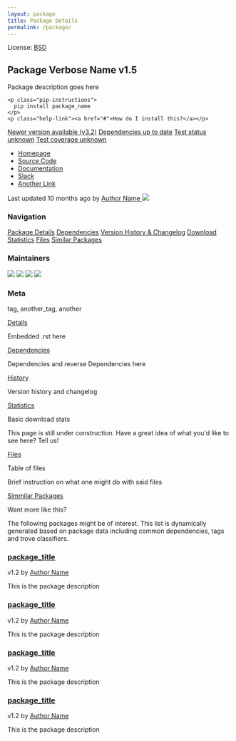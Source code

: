 ```yaml
---
layout: package
title: Package Details
permalink: /package/
---
```


<section class="package-header">
  <div class="container">
    <p class="license">License: <a href="#">BSD</a></p>
    <h1>Package Verbose Name v1.5</h1>
    <p class="description">Package description goes here</p>

    <p class="pip-instructions">
      pip install package_name
    </p>
    <p class="help-link"><a href="#">How do I install this?</a></p>
  </div>
</section>
<section class="package-status">
  <div class="container">
    <a class="bad status-badge" href="#">Newer version available (v3.2)</a>
    <a class="good status-badge" href="#">Dependencies up to date</a>
    <a class="unknown status-badge" href="#">Test status unknown</a>
    <a class="unknown status-badge" href="#">Test coverage unknown</a>
  </div>
</section>
<section class="package-links grey">
  <div class="container">
    <ul>
      <li><a href="#"><i class="fa fa-home"></i>Homepage</a></li>
      <li><a href="#"><i class="fa fa-github"></i>Source Code</a></li>
      <li><a href="#"><i class="fa fa-book"></i>Documentation</a></li>
      <li><a href="#"><i class="fa fa-slack"></i>Slack</a></li>
      <li><a href="#"><i class="fa fa-external-link-square"></i>Another Link</a></li>
    </ul>
    <p class="author-info">Last updated 10 months ago by <a href="{{ "/author/" | prepend: site.baseurl }}">Author Name <img src="http://placehold.it/40x40"></a></p>
  </div>
</section>
<section>
  <div class="container">
  <div class="vertical-tabs-container">
<div class="vertical-tabs">

  <div class="sidebar-section">
    <h3>Navigation</h3>
    <a href="javascript:void(0)" class="js-vertical-tab vertical-tab is-active" rel="tab1">Package Details</a>
    <a href="javascript:void(0)" class="js-vertical-tab vertical-tab" rel="tab2">Dependencies</a>
    <a href="javascript:void(0)" class="js-vertical-tab vertical-tab" rel="tab3">Version History &amp; Changelog</a>
    <a href="javascript:void(0)" class="js-vertical-tab vertical-tab" rel="tab4">Download Statistics</a>
    <a href="javascript:void(0)" class="js-vertical-tab vertical-tab" rel="tab5">Files</a>
    <a href="javascript:void(0)" class="js-vertical-tab vertical-tab" rel="tab6">Similar Packages</a>
  </div>

  <div class="sidebar-section maintainers">
    <h3>Maintainers</h3>
    <a href="{{ "/author/" | prepend: site.baseurl }}"><img src="http://placehold.it/50x50"></a>
    <a href="{{ "/author/" | prepend: site.baseurl }}"><img src="http://placehold.it/50x50"></a>
    <a href="{{ "/author/" | prepend: site.baseurl }}"><img src="http://placehold.it/50x50"></a>
    <a href="{{ "/author/" | prepend: site.baseurl }}"><img src="http://placehold.it/50x50"></a>
  </div>

  <div class="sidebar-section meta">
    <h3>Meta</h3>
    <p class="tags">tag, another_tag, another</p>
  </div>
</div>

<div class="vertical-tab-content-container">
  <a href="" class="js-vertical-tab-accordion-heading vertical-tab-accordion-heading is-active" rel="tab1">Details</a>
  <div id="tab1" class="js-vertical-tab-content vertical-tab-content">
    <p>Embedded .rst here</p>
  </div>

  <a href="" class="js-vertical-tab-accordion-heading vertical-tab-accordion-heading" rel="tab2">Dependencies</a>
  <div id="tab2" class="js-vertical-tab-content vertical-tab-content">
    <p>Dependencies and reverse Dependencies here</p>
  </div>

  <a href="" class="js-vertical-tab-accordion-heading vertical-tab-accordion-heading" rel="tab3">History</a>
  <div id="tab3" class="js-vertical-tab-content vertical-tab-content">
    <p>Version history and changelog</p>
  </div>

  <a href="" class="js-vertical-tab-accordion-heading vertical-tab-accordion-heading" rel="tab4">Statistics</a>
  <div id="tab4" class="js-vertical-tab-content vertical-tab-content">
    <p>Basic download stats</p>
    <p>This page is still under construction. Have a great idea of what you'd like to see here?  Tell us!</p>
  </div>

  <a href="" class="js-vertical-tab-accordion-heading vertical-tab-accordion-heading" rel="tab5">Files</a>
  <div id="tab5" class="js-vertical-tab-content vertical-tab-content">
    <p>Table of files</p>
    <p>Brief instruction on what one might do with said files</p>
  </div>

  <a href="" class="js-vertical-tab-accordion-heading vertical-tab-accordion-heading" rel="tab6">Simmilar Packages</a>
  <div id="tab6" class="js-vertical-tab-content vertical-tab-content">
    <p>Want more like this?</p>
    <p>The following packages might be of interest.  This list is dynamically generated based on package data including common dependencies, tags and trove classifiers.</p>
    <div class="package-snippet">
      <h3 class="title"><a href="{{ "/package/" | prepend: site.baseurl }}">package_title</a></h3>
      <p class="meta">
        <span class="version">v1.2</span> by <a href="{{ "/author/" | prepend: site.baseurl }}">Author Name</a>
      </p>
      <p class="description">
        This is the package description
      </p>
    </div>
    <div class="package-snippet">
      <h3 class="title"><a href="{{ "/package/" | prepend: site.baseurl }}">package_title</a></h3>
      <p class="meta">
        <span class="version">v1.2</span> by <a href="{{ "/author/" | prepend: site.baseurl }}">Author Name</a>
      </p>
      <p class="description">
        This is the package description
      </p>
    </div>
    <div class="package-snippet">
      <h3 class="title"><a href="{{ "/package/" | prepend: site.baseurl }}">package_title</a></h3>
      <p class="meta">
        <span class="version">v1.2</span> by <a href="{{ "/author/" | prepend: site.baseurl }}">Author Name</a>
      </p>
      <p class="description">
        This is the package description
      </p>
    </div>
    <div class="package-snippet">
      <h3 class="title"><a href="{{ "/package/" | prepend: site.baseurl }}">package_title</a></h3>
      <p class="meta">
        <span class="version">v1.2</span> by <a href="{{ "/author/" | prepend: site.baseurl }}">Author Name</a>
      </p>
      <p class="description">
        This is the package description
      </p>
    </div>
  </div>

</div>
</div>

  </div>
</section>
